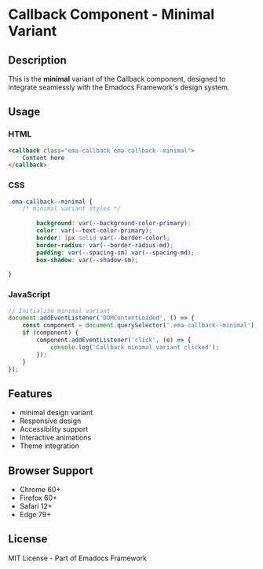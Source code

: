 # Callback Component - Minimal Variant

## Description
This is the **minimal** variant of the Callback component, designed to integrate seamlessly with the Emadocs Framework's design system.

## Usage

### HTML
```html
<callback class="ema-callback ema-callback--minimal">
    Content here
</callback>
```

### CSS
```css
.ema-callback--minimal {
    /* minimal variant styles */
    
        background: var(--background-color-primary);
        color: var(--text-color-primary);
        border: 1px solid var(--border-color);
        border-radius: var(--border-radius-md);
        padding: var(--spacing-sm) var(--spacing-md);
        box-shadow: var(--shadow-sm);
    
}
```

### JavaScript
```javascript
// Initialize minimal variant
document.addEventListener('DOMContentLoaded', () => {
    const component = document.querySelector('.ema-callback--minimal');
    if (component) {
        component.addEventListener('click', (e) => {
            console.log('Callback minimal variant clicked');
        });
    }
});
```

## Features
- minimal design variant
- Responsive design
- Accessibility support
- Interactive animations
- Theme integration

## Browser Support
- Chrome 60+
- Firefox 60+
- Safari 12+
- Edge 79+

## License
MIT License - Part of Emadocs Framework
